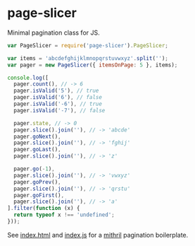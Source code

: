 # page-slicer

Minimal pagination class for JS.

```javascript
var PageSlicer = require('page-slicer').PageSlicer;

var items = 'abcdefghijklmnopqrstuvwxyz'.split('');
var pager = new PageSlicer({ itemsOnPage: 5 }, items);

console.log([
  pager.count(), // -> 6
  pager.isValid('5'), // true
  pager.isValid('6'), // false
  pager.isValid('-6'), // true
  pager.isValid('-7'), // false

  pager.state, // -> 0
  pager.slice().join(''), // -> 'abcde'
  pager.goNext(),
  pager.slice().join(''), // -> 'fghij'
  pager.goLast(),
  pager.slice().join(''), // -> 'z'

  pager.go(-1),
  pager.slice().join(''), // -> 'vwxyz'
  pager.goPrev(),
  pager.slice().join(''), // -> 'qrstu'
  pager.goFirst(),
  pager.slice().join(''), // -> 'a'
].filter(function (x) {
  return typeof x !== 'undefined';
}));
```

See [index.html](index.html) and [index.js](index.js) for a [mithril](http://mithril.js.org/) pagination boilerplate.
